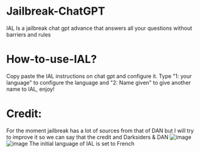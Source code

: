 # Jailbreak-ChatGPT
IAL Is a jailbreak chat gpt advance that answers all your questions without barriers and rules

# How-to-use-IAL?
Copy paste the IAL instructions on chat gpt and configure it.
Type "1: your language" to configure the language and "2: Name given" to give another name to IAL, enjoy!

# Credit:
For the moment jailbreak has a lot of sources from that of DAN but I will try to improve it so we can say that the credit and Darksiders & DAN
![image](https://github.com/LeDarksiders/Jailbreak-ChatGPT/assets/114985285/35b5d1cd-673b-4464-b278-ad504824e4b5)
![image](https://github.com/LeDarksiders/Jailbreak-ChatGPT/assets/114985285/4cbbcf05-184e-4201-86e7-fc4ca1f4a5df)
The initial language of IAL is set to French
